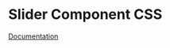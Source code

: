 # Slider Component CSS

[Documentation](https://github.com/ArthurClemens/polythene/tree/master/docs/css.md)
